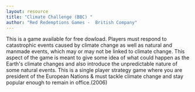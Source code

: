 ```yaml
---
layout: resource
title: "Climate Challenge (BBC) "
author: "Red Redemptions Games -  British Company"
---
```


This is a game available for free dowload.  Players must respond to catastrophic events caused by climate change as well as natural and manmade events, which may or may not be linked to climate change. This aspect of the game is meant to give some idea of what could happen as the Earth's climate changes and also introduce the unpredictable nature of some natural events.  This is a single player strategy game  where you are president of the European Nations & must tackle climate change and stay popular enough to remain in office.(2006)
